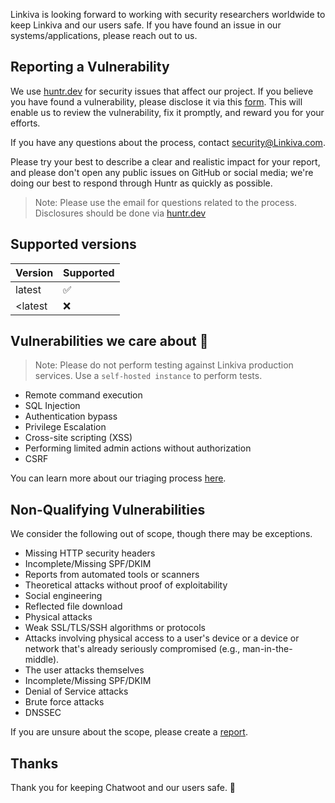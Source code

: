 Linkiva is looking forward to working with security researchers worldwide to keep Linkiva and our users safe. If you have found an issue in our systems/applications, please reach out to us.

## Reporting a Vulnerability

We use [huntr.dev](https://huntr.dev/) for security issues that affect our project. If you believe you have found a vulnerability, please disclose it via this [form](https://huntr.dev/bounties/disclose). This will enable us to review the vulnerability, fix it promptly, and reward you for your efforts.

If you have any questions about the process, contact security@Linkiva.com. 

Please try your best to describe a clear and realistic impact for your report, and please don't open any public issues on GitHub or social media; we're doing our best to respond through Huntr as quickly as possible.

> Note: Please use the email for questions related to the process. Disclosures should be done via [huntr.dev](https://huntr.dev/)
## Supported versions

| Version | Supported        |
| ------- | --------------   |
| latest   | ️✅               |
| <latest   | ❌               |


## Vulnerabilities we care about 🫣
> Note: Please do not perform testing against Linkiva production services. Use a `self-hosted instance` to perform tests.
- Remote command execution
- SQL Injection
- Authentication bypass
- Privilege Escalation
- Cross-site scripting (XSS)
- Performing limited admin actions without authorization
- CSRF

You can learn more about our triaging process [here](https://www.chatwoot.com/docs/contributing-guide/security-reports).

## Non-Qualifying Vulnerabilities

We consider the following out of scope, though there may be exceptions.

- Missing HTTP security headers
- Incomplete/Missing SPF/DKIM
- Reports from automated tools or scanners
- Theoretical attacks without proof of exploitability
- Social engineering
- Reflected file download
- Physical attacks
- Weak SSL/TLS/SSH algorithms or protocols
- Attacks involving physical access to a user's device or a device or network that's already seriously compromised (e.g., man-in-the-middle).
- The user attacks themselves
- Incomplete/Missing SPF/DKIM
- Denial of Service attacks
- Brute force attacks
- DNSSEC

If you are unsure about the scope, please create a [report](https://huntr.dev/repos/chatwoot/chatwoot/).


## Thanks

Thank you for keeping Chatwoot and our users safe. 🙇
